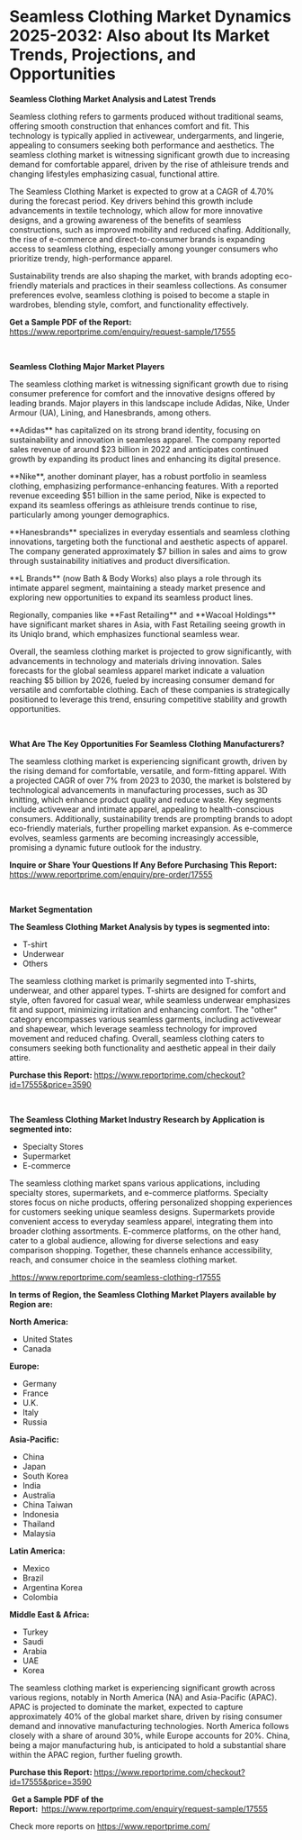 <p><h1>Seamless Clothing Market Dynamics 2025-2032: Also about Its Market Trends, Projections, and Opportunities</h1></p><p><strong>Seamless Clothing Market Analysis and Latest Trends</strong></p>
<p><p>Seamless clothing refers to garments produced without traditional seams, offering smooth construction that enhances comfort and fit. This technology is typically applied in activewear, undergarments, and lingerie, appealing to consumers seeking both performance and aesthetics. The seamless clothing market is witnessing significant growth due to increasing demand for comfortable apparel, driven by the rise of athleisure trends and changing lifestyles emphasizing casual, functional attire.</p><p>The Seamless Clothing Market is expected to grow at a CAGR of 4.70% during the forecast period. Key drivers behind this growth include advancements in textile technology, which allow for more innovative designs, and a growing awareness of the benefits of seamless constructions, such as improved mobility and reduced chafing. Additionally, the rise of e-commerce and direct-to-consumer brands is expanding access to seamless clothing, especially among younger consumers who prioritize trendy, high-performance apparel.</p><p>Sustainability trends are also shaping the market, with brands adopting eco-friendly materials and practices in their seamless collections. As consumer preferences evolve, seamless clothing is poised to become a staple in wardrobes, blending style, comfort, and functionality effectively.</p></p>
<p><strong>Get a Sample PDF of the Report:&nbsp;</strong> <a href="https://www.reportprime.com/enquiry/request-sample/17555?utm_campaign=3517&utm_medium=2&utm_source=Github&utm_content=ia&utm_term=18032025&utm_id=seamless-clothing">https://www.reportprime.com/enquiry/request-sample/17555</a></p>
<p>&nbsp;</p>
<p><strong>Seamless Clothing Major Market Players</strong></p>
<p><p>The seamless clothing market is witnessing significant growth due to rising consumer preference for comfort and the innovative designs offered by leading brands. Major players in this landscape include Adidas, Nike, Under Armour (UA), Lining, and Hanesbrands, among others.</p><p>**Adidas** has capitalized on its strong brand identity, focusing on sustainability and innovation in seamless apparel. The company reported sales revenue of around $23 billion in 2022 and anticipates continued growth by expanding its product lines and enhancing its digital presence.</p><p>**Nike**, another dominant player, has a robust portfolio in seamless clothing, emphasizing performance-enhancing features. With a reported revenue exceeding $51 billion in the same period, Nike is expected to expand its seamless offerings as athleisure trends continue to rise, particularly among younger demographics.</p><p>**Hanesbrands** specializes in everyday essentials and seamless clothing innovations, targeting both the functional and aesthetic aspects of apparel. The company generated approximately $7 billion in sales and aims to grow through sustainability initiatives and product diversification.</p><p>**L Brands** (now Bath & Body Works) also plays a role through its intimate apparel segment, maintaining a steady market presence and exploring new opportunities to expand its seamless product lines.</p><p>Regionally, companies like **Fast Retailing** and **Wacoal Holdings** have significant market shares in Asia, with Fast Retailing seeing growth in its Uniqlo brand, which emphasizes functional seamless wear. </p><p>Overall, the seamless clothing market is projected to grow significantly, with advancements in technology and materials driving innovation. Sales forecasts for the global seamless apparel market indicate a valuation reaching $5 billion by 2026, fueled by increasing consumer demand for versatile and comfortable clothing. Each of these companies is strategically positioned to leverage this trend, ensuring competitive stability and growth opportunities.</p></p>
<p>&nbsp;</p>
<p><strong>What Are The Key Opportunities For Seamless Clothing Manufacturers?</strong></p>
<p><p>The seamless clothing market is experiencing significant growth, driven by the rising demand for comfortable, versatile, and form-fitting apparel. With a projected CAGR of over 7% from 2023 to 2030, the market is bolstered by technological advancements in manufacturing processes, such as 3D knitting, which enhance product quality and reduce waste. Key segments include activewear and intimate apparel, appealing to health-conscious consumers. Additionally, sustainability trends are prompting brands to adopt eco-friendly materials, further propelling market expansion. As e-commerce evolves, seamless garments are becoming increasingly accessible, promising a dynamic future outlook for the industry.</p></p>
<p><strong>Inquire or Share Your Questions If Any Before Purchasing This Report:</strong> <a href="https://www.reportprime.com/enquiry/pre-order/17555?utm_campaign=3517&utm_medium=2&utm_source=Github&utm_content=ia&utm_term=18032025&utm_id=seamless-clothing">https://www.reportprime.com/enquiry/pre-order/17555</a></p>
<p>&nbsp;</p>
<p><strong>Market Segmentation</strong></p>
<p><strong>The Seamless Clothing Market Analysis by types is segmented into:</strong></p>
<p><ul><li>T-shirt</li><li>Underwear</li><li>Others</li></ul></p>
<p><p>The seamless clothing market is primarily segmented into T-shirts, underwear, and other apparel types. T-shirts are designed for comfort and style, often favored for casual wear, while seamless underwear emphasizes fit and support, minimizing irritation and enhancing comfort. The "other" category encompasses various seamless garments, including activewear and shapewear, which leverage seamless technology for improved movement and reduced chafing. Overall, seamless clothing caters to consumers seeking both functionality and aesthetic appeal in their daily attire.</p></p>
<p><strong>Purchase this Report:&nbsp;</strong><a href="https://www.reportprime.com/checkout?id=17555&price=3590&utm_campaign=3517&utm_medium=2&utm_source=Github&utm_content=ia&utm_term=18032025&utm_id=seamless-clothing">https://www.reportprime.com/checkout?id=17555&price=3590</a></p>
<p>&nbsp;</p>
<p><strong>The Seamless Clothing Market Industry Research by Application is segmented into:</strong></p>
<p><ul><li>Specialty Stores</li><li>Supermarket</li><li>E-commerce</li></ul></p>
<p><p>The seamless clothing market spans various applications, including specialty stores, supermarkets, and e-commerce platforms. Specialty stores focus on niche products, offering personalized shopping experiences for customers seeking unique seamless designs. Supermarkets provide convenient access to everyday seamless apparel, integrating them into broader clothing assortments. E-commerce platforms, on the other hand, cater to a global audience, allowing for diverse selections and easy comparison shopping. Together, these channels enhance accessibility, reach, and consumer choice in the seamless clothing market.</p></p>
<p><a href="https://www.reportprime.com/seamless-clothing-r17555?utm_campaign=3517&utm_medium=2&utm_source=Github&utm_content=ia&utm_term=18032025&utm_id=seamless-clothing">&nbsp;https://www.reportprime.com/seamless-clothing-r17555</a></p>
<p><strong>In terms of Region, the Seamless Clothing Market Players available by Region are:</strong></p>
<p>
    <p> <strong> North America: </strong>
        <ul>
            <li>United States</li>
            <li>Canada</li>
        </ul>
        </p> 
    <p> <strong> Europe: </strong>
        <ul>
            <li>Germany</li>
            <li>France</li>
            <li>U.K.</li>
            <li>Italy</li>
            <li>Russia</li>
        </ul>
        </p> 
    <p> <strong> Asia-Pacific: </strong>
        <ul>
            <li>China</li>
            <li>Japan</li>
            <li>South Korea</li>
            <li>India</li>
            <li>Australia</li>
            <li>China Taiwan</li>
            <li>Indonesia</li>
            <li>Thailand</li>
            <li>Malaysia</li>
        </ul>
        </p> 
    <p> <strong> Latin America: </strong>
        <ul>
            <li>Mexico</li>
            <li>Brazil</li>
            <li>Argentina Korea</li>
            <li>Colombia</li>
        </ul>
        </p> 
    <p> <strong> Middle East & Africa: </strong>
        <ul>
            <li>Turkey</li>
            <li>Saudi</li>
            <li>Arabia</li>
            <li>UAE</li>
            <li>Korea</li>
        </ul>
    </p>
    </p>
<p><p>The seamless clothing market is experiencing significant growth across various regions, notably in North America (NA) and Asia-Pacific (APAC). APAC is projected to dominate the market, expected to capture approximately 40% of the global market share, driven by rising consumer demand and innovative manufacturing technologies. North America follows closely with a share of around 30%, while Europe accounts for 20%. China, being a major manufacturing hub, is anticipated to hold a substantial share within the APAC region, further fueling growth.</p></p>
<p><strong>Purchase this Report: </strong><a href="https://www.reportprime.com/checkout?id=17555&price=3590&utm_campaign=3517&utm_medium=2&utm_source=Github&utm_content=ia&utm_term=18032025&utm_id=seamless-clothing">https://www.reportprime.com/checkout?id=17555&price=3590</a></p>
<p>&nbsp;<strong>Get a Sample PDF of the Report:&nbsp;&nbsp;</strong><a href="https://www.reportprime.com/enquiry/request-sample/17555?utm_campaign=3517&utm_medium=2&utm_source=Github&utm_content=ia&utm_term=18032025&utm_id=seamless-clothing">https://www.reportprime.com/enquiry/request-sample/17555</a></p>
<p><strong></strong></p>
<p>Check more reports on <a href="https://www.reportprime.com/?utm_campaign=3517&utm_medium=2&utm_source=Github&utm_content=ia&utm_term=18032025&utm_id=seamless-clothing">https://www.reportprime.com/</a></p>